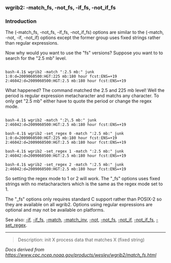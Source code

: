 
### wgrib2: -match\_fs, -not\_fs, -if\_fs, -not\_if\_fs



### Introduction



The (-match\_fs, -not\_fs, -if\_fs, -not\_if\_fs) options are 
similar to the 
(-match, -not, -if, -not\_if) options except the former
group uses fixed strings rather than regular expressions. 


Now why would you want to use the "fs" versions? Suppose you want to to
search for the "2.5 mb" level.


```

bash-4.1$ wgrib2 -match ":2.5 mb:" junk
1:0:d=2009060500:HGT:225 mb:180 hour fcst:ENS=+19
2:46042:d=2009060500:HGT:2.5 mb:180 hour fcst:ENS=+19

```


What happened? The command matched the 2.5 and 225 mb level! Well the
period is regular expression metacharacter and matchs any character. To
only get "2.5 mb" either have to quote the period or change the regex mode.


```

bash-4.1$ wgrib2 -match ":2\.5 mb:" junk
2:46042:d=2009060500:HGT:2.5 mb:180 hour fcst:ENS=+19

bash-4.1$ wgrib2 -set_regex 0 -match ":2.5 mb:" junk
1:0:d=2009060500:HGT:225 mb:180 hour fcst:ENS=+19
2:46042:d=2009060500:HGT:2.5 mb:180 hour fcst:ENS=+19

bash-4.1$ wgrib2 -set_regex 1 -match ":2.5 mb:" junk
2:46042:d=2009060500:HGT:2.5 mb:180 hour fcst:ENS=+19

bash-4.1$ wgrib2 -set_regex 2 -match ":2.5 mb:" junk
2:46042:d=2009060500:HGT:2.5 mb:180 hour fcst:ENS=+19

```


So setting the regex mode to 1 or 2 will work. The "\_fs" options 
uses fixed strings with no metacharacters which is the same
as the regex mode set to 1.

The "\_fs" options only requires standard C support rather than POSIX-2
so they are available on all wgrib2. Options using
regular expressions are optional and may not be available on platforms.


See also: 
[-if](./if.html),
[-if\_fs](./if_fs.html),
[-match](./match.html), 
[-match\_inv](./match_inv.html), 
[-not](./not.html), 
[-not\_fs](./not_fs.html), 
[-not\_if](./not_if.html),
[-not\_if\_fs](./not_if_fs.html),
[-set\_regex](./set_regex.html).










----

>Description: init  X      process data that matches X (fixed string)

_Docs derived from <https://www.cpc.ncep.noaa.gov/products/wesley/wgrib2/match_fs.html>_
